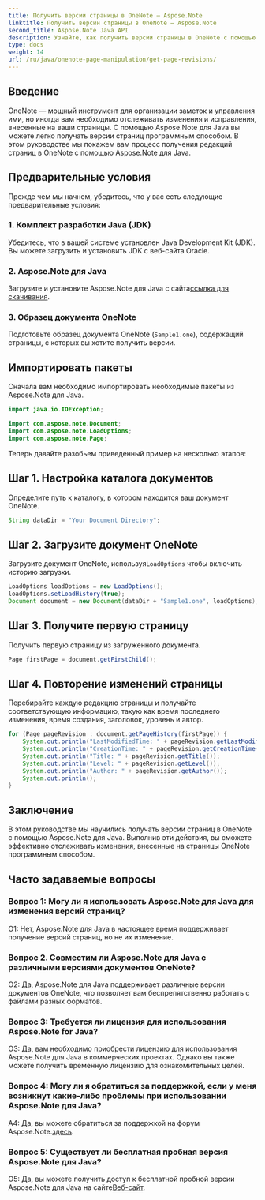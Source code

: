 ```yaml
---
title: Получить версии страницы в OneNote — Aspose.Note
linktitle: Получить версии страницы в OneNote — Aspose.Note
second_title: Aspose.Note Java API
description: Узнайте, как получить версии страницы в OneNote с помощью Aspose.Note для Java. Следуйте нашему пошаговому руководству для эффективного отслеживания изменений.
type: docs
weight: 14
url: /ru/java/onenote-page-manipulation/get-page-revisions/
---
```

## Введение

OneNote — мощный инструмент для организации заметок и управления ими, но иногда вам необходимо отслеживать изменения и исправления, внесенные на ваши страницы. С помощью Aspose.Note для Java вы можете легко получать версии страниц программным способом. В этом руководстве мы покажем вам процесс получения редакций страниц в OneNote с помощью Aspose.Note для Java.

## Предварительные условия

Прежде чем мы начнем, убедитесь, что у вас есть следующие предварительные условия:

### 1. Комплект разработки Java (JDK)

Убедитесь, что в вашей системе установлен Java Development Kit (JDK). Вы можете загрузить и установить JDK с веб-сайта Oracle.

### 2. Aspose.Note для Java

Загрузите и установите Aspose.Note для Java с сайта[ссылка для скачивания](https://releases.aspose.com/note/java/).

### 3. Образец документа OneNote

Подготовьте образец документа OneNote (`Sample1.one`), содержащий страницы, с которых вы хотите получить версии.

## Импортировать пакеты

Сначала вам необходимо импортировать необходимые пакеты из Aspose.Note для Java.

```java
import java.io.IOException;

import com.aspose.note.Document;
import com.aspose.note.LoadOptions;
import com.aspose.note.Page;
```

Теперь давайте разобьем приведенный пример на несколько этапов:

## Шаг 1. Настройка каталога документов

Определите путь к каталогу, в котором находится ваш документ OneNote.

```java
String dataDir = "Your Document Directory";
```

## Шаг 2. Загрузите документ OneNote

 Загрузите документ OneNote, используя`LoadOptions` чтобы включить историю загрузки.

```java
LoadOptions loadOptions = new LoadOptions();
loadOptions.setLoadHistory(true);
Document document = new Document(dataDir + "Sample1.one", loadOptions);
```

## Шаг 3. Получите первую страницу

Получить первую страницу из загруженного документа.

```java
Page firstPage = document.getFirstChild();
```

## Шаг 4. Повторение изменений страницы

Перебирайте каждую редакцию страницы и получайте соответствующую информацию, такую как время последнего изменения, время создания, заголовок, уровень и автор.

```java
for (Page pageRevision : document.getPageHistory(firstPage)) {
    System.out.println("LastModifiedTime: " + pageRevision.getLastModifiedTime());
    System.out.println("CreationTime: " + pageRevision.getCreationTime());
    System.out.println("Title: " + pageRevision.getTitle());
    System.out.println("Level: " + pageRevision.getLevel());
    System.out.println("Author: " + pageRevision.getAuthor());
    System.out.println();
}
```

## Заключение

В этом руководстве мы научились получать версии страниц в OneNote с помощью Aspose.Note для Java. Выполнив эти действия, вы сможете эффективно отслеживать изменения, внесенные на страницы OneNote программным способом.

## Часто задаваемые вопросы

### Вопрос 1: Могу ли я использовать Aspose.Note для Java для изменения версий страниц?

О1: Нет, Aspose.Note для Java в настоящее время поддерживает получение версий страниц, но не их изменение.

### Вопрос 2. Совместим ли Aspose.Note для Java с различными версиями документов OneNote?

О2: Да, Aspose.Note для Java поддерживает различные версии документов OneNote, что позволяет вам беспрепятственно работать с файлами разных форматов.

### Вопрос 3: Требуется ли лицензия для использования Aspose.Note for Java?

О3: Да, вам необходимо приобрести лицензию для использования Aspose.Note для Java в коммерческих проектах. Однако вы также можете получить временную лицензию для ознакомительных целей.

### Вопрос 4: Могу ли я обратиться за поддержкой, если у меня возникнут какие-либо проблемы при использовании Aspose.Note для Java?

 A4: Да, вы можете обратиться за поддержкой на форум Aspose.Note.[здесь](https://forum.aspose.com/c/note/28).

### Вопрос 5: Существует ли бесплатная пробная версия Aspose.Note для Java?

 О5: Да, вы можете получить доступ к бесплатной пробной версии Aspose.Note для Java на сайте[Веб-сайт](https://releases.aspose.com/).